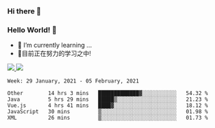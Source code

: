 ### Hi there 👋
### Hello World! 🙌

- 🌱 I’m currently learning ...
- 📖目前正在努力的学习之中!

<a href="https://github.com/anuraghazra/github-readme-stats">
  <img src="https://github-readme-stats.vercel.app/api?username=keyboardWithDream&show_icons=true&repo=github-readme-stats" />
</a>
<a href="https://github.com/anuraghazra/convoychat">
  <img src="https://github-readme-stats.vercel.app/api/top-langs/?username=keyboardWithDream&layout=compact&repo=convoychat" />
</a>



<!--START_SECTION:waka-->
```text
Week: 29 January, 2021 - 05 February, 2021

Other        14 hrs 3 mins   █████████████▓░░░░░░░░░░░   54.32 % 
Java         5 hrs 29 mins   █████▒░░░░░░░░░░░░░░░░░░░   21.23 % 
Vue.js       4 hrs 41 mins   ████▓░░░░░░░░░░░░░░░░░░░░   18.12 % 
JavaScript   30 mins         ▒░░░░░░░░░░░░░░░░░░░░░░░░   01.98 % 
XML          26 mins         ▒░░░░░░░░░░░░░░░░░░░░░░░░   01.73 % 
```
<!--END_SECTION:waka-->
